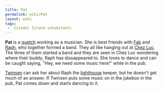 ```yaml
---
title: Pat
permalink: wiki/Pat
layout: wiki
tags:
 -  Citadel Island inhabitants
---
```


**Pat** is a [quetch](quetch "wikilink") working as a musician. She is
best friends with [Fab](Fab "wikilink") and [Raph](Raph "wikilink"), who
together formed a band. They all like hanging out at [Chez
Luc](Chez_Luc "wikilink"). The three of them started a band and they are
seen in Chez Luc wondering where their buddy, Raph has dissappeared to.
She loves to dance and can be caught saying, "Hey, we need some music
here!" while in the pub.

[Twinsen](Twinsen "wikilink") can ask her about Raph the
[lighthouse](lighthouse "wikilink") keeper, but he doesn't get much of
an answer. If Twinsen puts some music on in the jukebox in the pub, Pat
comes down and starts dancing to it.
